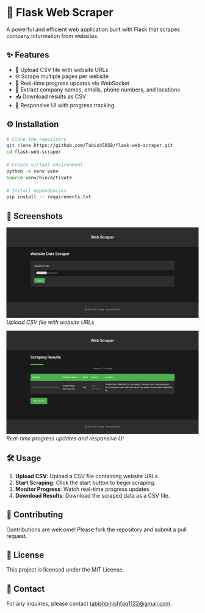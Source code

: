 # 🚀 Flask Web Scraper

A powerful and efficient web application built with Flask that scrapes company information from websites.

## ✨ Features

- 📂 Upload CSV file with website URLs
- 🌐 Scrape multiple pages per website
- 🔄 Real-time progress updates via WebSocket
- 🏢 Extract company names, emails, phone numbers, and locations
- 📥 Download results as CSV
- 📱 Responsive UI with progress tracking

## ⚙️ Installation

```bash
# Clone the repository
git clone https://github.com/Tabish5858/flask-web-scraper.git
cd flask-web-scraper

# Create virtual environment
python -m venv venv
source venv/bin/activate

# Install dependencies
pip install -r requirements.txt
```

## 📸 Screenshots

![Upload CSV](home.png)
*Upload CSV file with website URLs*

![Progress Tracking](progress.png)
*Real-time progress updates and responsive UI*

## 🛠️ Usage

1. **Upload CSV**: Upload a CSV file containing website URLs.
2. **Start Scraping**: Click the start button to begin scraping.
3. **Monitor Progress**: Watch real-time progress updates.
4. **Download Results**: Download the scraped data as a CSV file.

## 🤝 Contributing

Contributions are welcome! Please fork the repository and submit a pull request.

## 📄 License

This project is licensed under the MIT License.

## 📧 Contact

For any inquiries, please contact [tabishbinishfaq1122@gmail.com](mailto:tabishbinishfaq1122@gmail.com).

